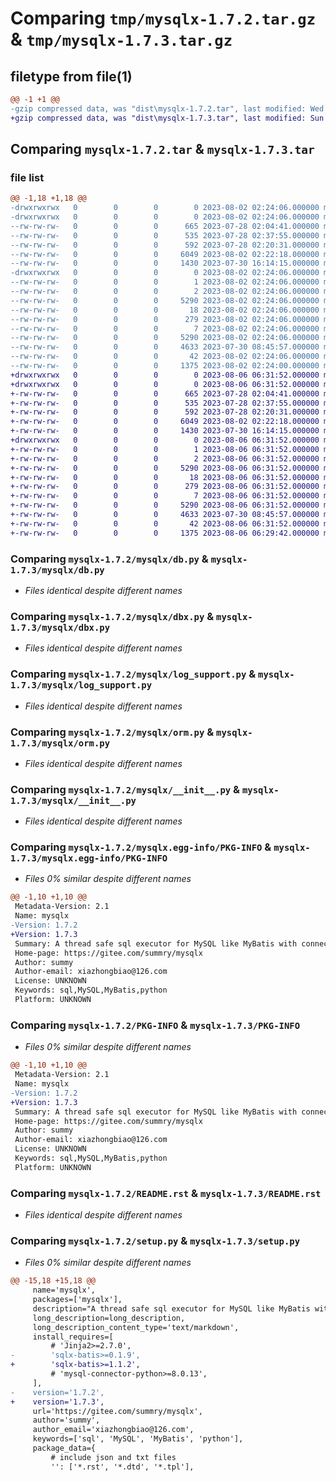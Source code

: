 # Comparing `tmp/mysqlx-1.7.2.tar.gz` & `tmp/mysqlx-1.7.3.tar.gz`

## filetype from file(1)

```diff
@@ -1 +1 @@
-gzip compressed data, was "dist\mysqlx-1.7.2.tar", last modified: Wed Aug  2 02:24:06 2023, max compression
+gzip compressed data, was "dist\mysqlx-1.7.3.tar", last modified: Sun Aug  6 06:31:52 2023, max compression
```

## Comparing `mysqlx-1.7.2.tar` & `mysqlx-1.7.3.tar`

### file list

```diff
@@ -1,18 +1,18 @@
-drwxrwxrwx   0        0        0        0 2023-08-02 02:24:06.000000 mysqlx-1.7.2/
-drwxrwxrwx   0        0        0        0 2023-08-02 02:24:06.000000 mysqlx-1.7.2/mysqlx/
--rw-rw-rw-   0        0        0      665 2023-07-28 02:04:41.000000 mysqlx-1.7.2/mysqlx/db.py
--rw-rw-rw-   0        0        0      535 2023-07-28 02:37:55.000000 mysqlx-1.7.2/mysqlx/dbx.py
--rw-rw-rw-   0        0        0      592 2023-07-28 02:20:31.000000 mysqlx-1.7.2/mysqlx/log_support.py
--rw-rw-rw-   0        0        0     6049 2023-08-02 02:22:18.000000 mysqlx-1.7.2/mysqlx/orm.py
--rw-rw-rw-   0        0        0     1430 2023-07-30 16:14:15.000000 mysqlx-1.7.2/mysqlx/__init__.py
-drwxrwxrwx   0        0        0        0 2023-08-02 02:24:06.000000 mysqlx-1.7.2/mysqlx.egg-info/
--rw-rw-rw-   0        0        0        1 2023-08-02 02:24:06.000000 mysqlx-1.7.2/mysqlx.egg-info/dependency_links.txt
--rw-rw-rw-   0        0        0        2 2023-08-02 02:24:06.000000 mysqlx-1.7.2/mysqlx.egg-info/not-zip-safe
--rw-rw-rw-   0        0        0     5290 2023-08-02 02:24:06.000000 mysqlx-1.7.2/mysqlx.egg-info/PKG-INFO
--rw-rw-rw-   0        0        0       18 2023-08-02 02:24:06.000000 mysqlx-1.7.2/mysqlx.egg-info/requires.txt
--rw-rw-rw-   0        0        0      279 2023-08-02 02:24:06.000000 mysqlx-1.7.2/mysqlx.egg-info/SOURCES.txt
--rw-rw-rw-   0        0        0        7 2023-08-02 02:24:06.000000 mysqlx-1.7.2/mysqlx.egg-info/top_level.txt
--rw-rw-rw-   0        0        0     5290 2023-08-02 02:24:06.000000 mysqlx-1.7.2/PKG-INFO
--rw-rw-rw-   0        0        0     4633 2023-07-30 08:45:57.000000 mysqlx-1.7.2/README.rst
--rw-rw-rw-   0        0        0       42 2023-08-02 02:24:06.000000 mysqlx-1.7.2/setup.cfg
--rw-rw-rw-   0        0        0     1375 2023-08-02 02:24:00.000000 mysqlx-1.7.2/setup.py
+drwxrwxrwx   0        0        0        0 2023-08-06 06:31:52.000000 mysqlx-1.7.3/
+drwxrwxrwx   0        0        0        0 2023-08-06 06:31:52.000000 mysqlx-1.7.3/mysqlx/
+-rw-rw-rw-   0        0        0      665 2023-07-28 02:04:41.000000 mysqlx-1.7.3/mysqlx/db.py
+-rw-rw-rw-   0        0        0      535 2023-07-28 02:37:55.000000 mysqlx-1.7.3/mysqlx/dbx.py
+-rw-rw-rw-   0        0        0      592 2023-07-28 02:20:31.000000 mysqlx-1.7.3/mysqlx/log_support.py
+-rw-rw-rw-   0        0        0     6049 2023-08-02 02:22:18.000000 mysqlx-1.7.3/mysqlx/orm.py
+-rw-rw-rw-   0        0        0     1430 2023-07-30 16:14:15.000000 mysqlx-1.7.3/mysqlx/__init__.py
+drwxrwxrwx   0        0        0        0 2023-08-06 06:31:52.000000 mysqlx-1.7.3/mysqlx.egg-info/
+-rw-rw-rw-   0        0        0        1 2023-08-06 06:31:52.000000 mysqlx-1.7.3/mysqlx.egg-info/dependency_links.txt
+-rw-rw-rw-   0        0        0        2 2023-08-06 06:31:52.000000 mysqlx-1.7.3/mysqlx.egg-info/not-zip-safe
+-rw-rw-rw-   0        0        0     5290 2023-08-06 06:31:52.000000 mysqlx-1.7.3/mysqlx.egg-info/PKG-INFO
+-rw-rw-rw-   0        0        0       18 2023-08-06 06:31:52.000000 mysqlx-1.7.3/mysqlx.egg-info/requires.txt
+-rw-rw-rw-   0        0        0      279 2023-08-06 06:31:52.000000 mysqlx-1.7.3/mysqlx.egg-info/SOURCES.txt
+-rw-rw-rw-   0        0        0        7 2023-08-06 06:31:52.000000 mysqlx-1.7.3/mysqlx.egg-info/top_level.txt
+-rw-rw-rw-   0        0        0     5290 2023-08-06 06:31:52.000000 mysqlx-1.7.3/PKG-INFO
+-rw-rw-rw-   0        0        0     4633 2023-07-30 08:45:57.000000 mysqlx-1.7.3/README.rst
+-rw-rw-rw-   0        0        0       42 2023-08-06 06:31:52.000000 mysqlx-1.7.3/setup.cfg
+-rw-rw-rw-   0        0        0     1375 2023-08-06 06:29:42.000000 mysqlx-1.7.3/setup.py
```

### Comparing `mysqlx-1.7.2/mysqlx/db.py` & `mysqlx-1.7.3/mysqlx/db.py`

 * *Files identical despite different names*

### Comparing `mysqlx-1.7.2/mysqlx/dbx.py` & `mysqlx-1.7.3/mysqlx/dbx.py`

 * *Files identical despite different names*

### Comparing `mysqlx-1.7.2/mysqlx/log_support.py` & `mysqlx-1.7.3/mysqlx/log_support.py`

 * *Files identical despite different names*

### Comparing `mysqlx-1.7.2/mysqlx/orm.py` & `mysqlx-1.7.3/mysqlx/orm.py`

 * *Files identical despite different names*

### Comparing `mysqlx-1.7.2/mysqlx/__init__.py` & `mysqlx-1.7.3/mysqlx/__init__.py`

 * *Files identical despite different names*

### Comparing `mysqlx-1.7.2/mysqlx.egg-info/PKG-INFO` & `mysqlx-1.7.3/mysqlx.egg-info/PKG-INFO`

 * *Files 0% similar despite different names*

```diff
@@ -1,10 +1,10 @@
 Metadata-Version: 2.1
 Name: mysqlx
-Version: 1.7.2
+Version: 1.7.3
 Summary: A thread safe sql executor for MySQL like MyBatis with connection pool. It helps you automatically manage database connections and transactions. It also provides ORM operations for single tables.
 Home-page: https://gitee.com/summry/mysqlx
 Author: summy
 Author-email: xiazhongbiao@126.com
 License: UNKNOWN
 Keywords: sql,MySQL,MyBatis,python
 Platform: UNKNOWN
```

### Comparing `mysqlx-1.7.2/PKG-INFO` & `mysqlx-1.7.3/PKG-INFO`

 * *Files 0% similar despite different names*

```diff
@@ -1,10 +1,10 @@
 Metadata-Version: 2.1
 Name: mysqlx
-Version: 1.7.2
+Version: 1.7.3
 Summary: A thread safe sql executor for MySQL like MyBatis with connection pool. It helps you automatically manage database connections and transactions. It also provides ORM operations for single tables.
 Home-page: https://gitee.com/summry/mysqlx
 Author: summy
 Author-email: xiazhongbiao@126.com
 License: UNKNOWN
 Keywords: sql,MySQL,MyBatis,python
 Platform: UNKNOWN
```

### Comparing `mysqlx-1.7.2/README.rst` & `mysqlx-1.7.3/README.rst`

 * *Files identical despite different names*

### Comparing `mysqlx-1.7.2/setup.py` & `mysqlx-1.7.3/setup.py`

 * *Files 0% similar despite different names*

```diff
@@ -15,18 +15,18 @@
     name='mysqlx',
     packages=['mysqlx'],
     description="A thread safe sql executor for MySQL like MyBatis with connection pool. It helps you automatically manage database connections and transactions. It also provides ORM operations for single tables.",
     long_description=long_description,
     long_description_content_type='text/markdown',
     install_requires=[
         # 'Jinja2>=2.7.0',
-        'sqlx-batis>=0.1.9',
+        'sqlx-batis>=1.1.2',
         # 'mysql-connector-python>=8.0.13',
     ],
-    version='1.7.2',
+    version='1.7.3',
     url='https://gitee.com/summry/mysqlx',
     author='summy',
     author_email='xiazhongbiao@126.com',
     keywords=['sql', 'MySQL', 'MyBatis', 'python'],
     package_data={
         # include json and txt files
         '': ['*.rst', '*.dtd', '*.tpl'],
```

